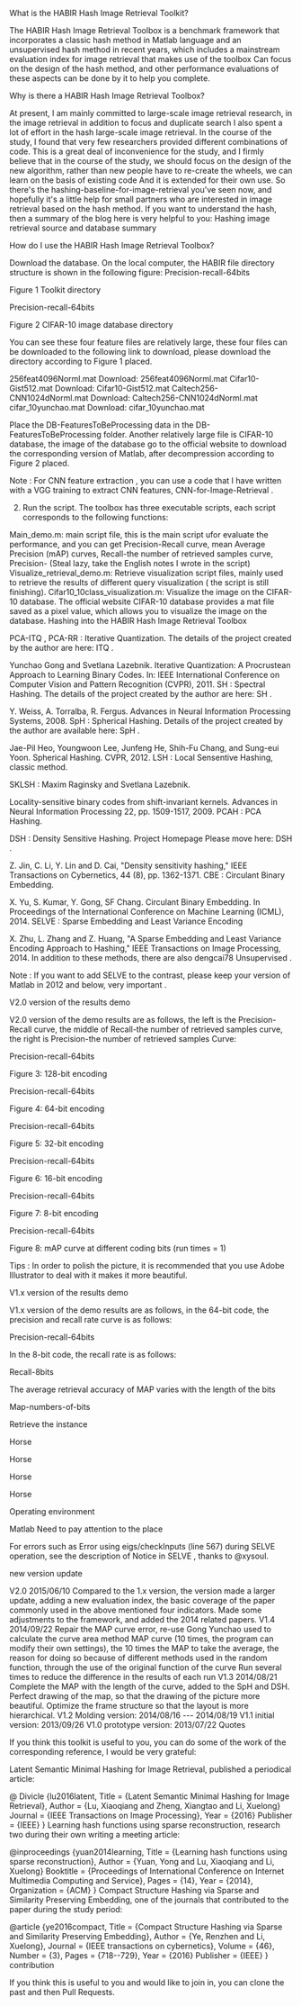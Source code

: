  What is the HABIR Hash Image Retrieval Toolkit?

The HABIR Hash Image Retrieval Toolbox is a benchmark framework that incorporates a classic hash method in Matlab language and an unsupervised hash method in recent years, which includes a mainstream evaluation index for image retrieval that makes use of the toolbox Can focus on the design of the hash method, and other performance evaluations of these aspects can be done by it to help you complete.

 Why is there a HABIR Hash Image Retrieval Toolbox?

At present, I am mainly committed to large-scale image retrieval research, in the image retrieval in addition to focus and duplicate search I also spent a lot of effort in the hash large-scale image retrieval. In the course of the study, I found that very few researchers provided different combinations of code. This is a great deal of inconvenience for the study, and I firmly believe that in the course of the study, we should focus on the design of the new algorithm, rather than new people have to re-create the wheels, we can learn on the basis of existing code And it is extended for their own use. So there's the hashing-baseline-for-image-retrieval you've seen now, and hopefully it's a little help for small partners who are interested in image retrieval based on the hash method. If you want to understand the hash, then a summary of the blog here is very helpful to you: Hashing image retrieval source and database summary

 How do I use the HABIR Hash Image Retrieval Toolbox?

Download the database. On the local computer, the HABIR file directory structure is shown in the following figure:
Precision-recall-64bits

Figure 1 Toolkit directory

Precision-recall-64bits

Figure 2 CIFAR-10 image database directory

You can see these four feature files are relatively large, these four files can be downloaded to the following link to download, please download the directory according to Figure 1 placed.

256feat4096Norml.mat Download: 256feat4096Norml.mat 
Cifar10-Gist512.mat Download: Cifar10-Gist512.mat 
Caltech256-CNN1024dNorml.mat Download: Caltech256-CNN1024dNorml.mat 
cifar_10yunchao.mat Download: cifar_10yunchao.mat 

Place the DB-FeaturesToBeProcessing data in the DB-FeaturesToBeProcessing folder. Another relatively large file is CIFAR-10 database, the image of the database go to the official website to download the corresponding version of Matlab, after decompression according to Figure 2 placed.

Note : For CNN feature extraction , you can use a code that I have written with a VGG training to extract CNN features, CNN-for-Image-Retrieval .

2. Run the script. The toolbox has three executable scripts, each script corresponds to the following functions:

Main_demo.m: main script file, this is the main script ufor evaluate the performance, and you can get Precision-Recall curve, mean Average Precision (mAP) curves, Recall-the number of retrieved samples curve, Precision- (Steal lazy, take the English notes I wrote in the script)
Visualize_retrieval_demo.m: Retrieve visualization script files, mainly used to retrieve the results of different query visualization ( the script is still finishing).
Cifar10_10class_visualization.m: Visualize the image on the CIFAR-10 database. The official website CIFAR-10 database provides a mat file saved as a pixel value, which allows you to visualize the image on the database.
 Hashing into the HABIR Hash Image Retrieval Toolbox

PCA-ITQ , PCA-RR : Iterative Quantization. The details of the project created by the author are here: ITQ .

Yunchao Gong and Svetlana Lazebnik. Iterative Quantization: A Procrustean Approach to Learning Binary Codes. In: IEEE International Conference on Computer Vision and Pattern Recognition (CVPR), 2011.
SH : Spectral Hashing. The details of the project created by the author are here: SH .

Y. Weiss, A. Torralba, R. Fergus. Advances in Neural Information Processing Systems, 2008.
SpH : Spherical Hashing. Details of the project created by the author are available here: SpH .

Jae-Pil Heo, Youngwoon Lee, Junfeng He, Shih-Fu Chang, and Sung-eui Yoon. Spherical Hashing. CVPR, 2012.
LSH : Local Sensentive Hashing, classic method.

SKLSH : Maxim Raginsky and Svetlana Lazebnik.

Locality-sensitive binary codes from shift-invariant kernels. Advances in Neural Information Processing 22, pp. 1509-1517, 2009.
PCAH : PCA Hashing.

DSH : Density Sensitive Hashing. Project Homepage Please move here: DSH .

Z. Jin, C. Li, Y. Lin and D. Cai, "Density sensitivity hashing," IEEE Transactions on Cybernetics, 44 (8), pp. 1362-1371.
CBE : Circulant Binary Embedding.

X. Yu, S. Kumar, Y. Gong, SF Chang. Circulant Binary Embedding. In Proceedings of the International Conference on Machine Learning (ICML), 2014.
SELVE : Sparse Embedding and Least Variance Encoding

X. Zhu, L. Zhang and Z. Huang, "A Sparse Embedding and Least Variance Encoding Approach to Hashing," IEEE Transactions on Image Processing, 2014.
In addition to these methods, there are also dengcai78 Unsupervised .

Note : If you want to add SELVE to the contrast, please keep your version of Matlab in 2012 and below, very important .

 V2.0 version of the results demo

V2.0 version of the demo results are as follows, the left is the Precision-Recall curve, the middle of Recall-the number of retrieved samples curve, the right is Precision-the number of retrieved samples Curve:

Precision-recall-64bits

Figure 3: 128-bit encoding

Precision-recall-64bits

Figure 4: 64-bit encoding

Precision-recall-64bits

Figure 5: 32-bit encoding

Precision-recall-64bits

Figure 6: 16-bit encoding

Precision-recall-64bits

Figure 7: 8-bit encoding

Precision-recall-64bits

Figure 8: mAP curve at different coding bits (run times = 1)

Tips : In order to polish the picture, it is recommended that you use Adobe Illustrator to deal with it makes it more beautiful.

 V1.x version of the results demo

V1.x version of the demo results are as follows, in the 64-bit code, the precision and recall rate curve is as follows:

Precision-recall-64bits

In the 8-bit code, the recall rate is as follows:

Recall-8bits

The average retrieval accuracy of MAP varies with the length of the bits

Map-numbers-of-bits

Retrieve the instance

Horse

Horse

Horse

Horse

 Operating environment

Matlab
 Need to pay attention to the place

For errors such as Error using eigs/checkInputs (line 567) during SELVE operation, see the description of Notice in SELVE , thanks to @xysoul.

 new version update

V2.0 2015/06/10
Compared to the 1.x version, the version made a larger update, adding a new evaluation index, the basic coverage of the paper commonly used in the above mentioned four indicators.
Made some adjustments to the framework, and added the 2014 related papers.
V1.4 2014/09/22
Repair the MAP curve error, re-use Gong Yunchao used to calculate the curve area method MAP curve
(10 times, the program can modify their own settings), the 10 times the MAP to take the average, the reason for doing so because of different methods used in the random function, through the use of the original function of the curve Run several times to reduce the difference in the results of each run
V1.3 2014/08/21
Complete the MAP with the length of the curve, added to the SpH and DSH.
Perfect drawing of the map, so that the drawing of the picture more beautiful.
Optimize the frame structure so that the layout is more hierarchical.
V1.2 Molding version: 2014/08/16 --- 2014/08/19
V1.1 initial version: 2013/09/26
V1.0 prototype version: 2013/07/22
 Quotes

If you think this toolkit is useful to you, you can do some of the work of the corresponding reference, I would be very grateful:

Latent Semantic Minimal Hashing for Image Retrieval, published a periodical article:

  @ Divicle {lu2016latent,
   Title = {Latent Semantic Minimal Hashing for Image Retrieval},
   Author = {Lu, Xiaoqiang and Zheng, Xiangtao and Li, Xuelong}
   Journal = {IEEE Transactions on Image Processing},
   Year = {2016}
   Publisher = {IEEE}
 } 
Learning hash functions using sparse reconstruction, research two during their own writing a meeting article:

  @inproceedings {yuan2014learning,
   Title = {Learning hash functions using sparse reconstruction},
   Author = {Yuan, Yong and Lu, Xiaoqiang and Li, Xuelong}
   Booktitle = {Proceedings of International Conference on Internet Multimedia Computing and Service},
   Pages = {14},
   Year = {2014},
   Organization = {ACM}
 } 
Compact Structure Hashing via Sparse and Similarity Preserving Embedding, one of the journals that contributed to the paper during the study period:

  @article {ye2016compact,
   Title = {Compact Structure Hashing via Sparse and Similarity Preserving Embedding},
   Author = {Ye, Renzhen and Li, Xuelong},
   Journal = {IEEE transactions on cybernetics},
   Volume = {46},
   Number = {3},
   Pages = {718--729},
   Year = {2016}
   Publisher = {IEEE}
 } 
 contribution

If you think this is useful to you and would like to join in, you can clone the past and then Pull Requests.
